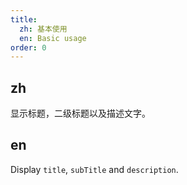 ```yaml
---
title:
  zh: 基本使用
  en: Basic usage
order: 0
---
```


## zh

显示标题，二级标题以及描述文字。

## en

Display `title`, `subTitle` and `description`.
